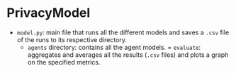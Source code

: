 # PrivacyModel

 - `model.py`: main file that runs all the different models and saves a `.csv` file of the runs to its respective directory.
    - `agents` directory: contains all the agent models.
 = `evaluate`: aggregates and averages all the results (`.csv` files) and plots a graph on the specified metrics.